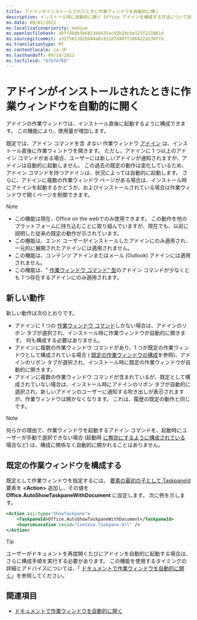```yaml
---
title: アドインがインストールされたときに作業ウィンドウを自動的に開く
description: インストール時に自動的に開く Office アドインを構成する方法について説明します。
ms.date: 09/01/2022
ms.localizationpriority: medium
ms.openlocfilehash: d6ff4b8b5b68236d435ec91b2dcbe121f211081d
ms.sourcegitcommit: a32f5613d2bb44a8c812d7d407f106422a530f7a
ms.translationtype: MT
ms.contentlocale: ja-JP
ms.lasthandoff: 09/14/2022
ms.locfileid: "67674768"
---
```

# <a name="automatically-open-a-task-pane-when-an-add-in-is-installed"></a>アドインがインストールされたときに作業ウィンドウを自動的に開く

アドインの作業ウィンドウは、インストール直後に起動するように構成できます。 この機能により、使用量が増加します。 

既定では、アドイン コマンドを含 *まない* 作業ウィンドウ [アドイン](../design/add-in-commands.md) は、インストール直後に作業ウィンドウを開きます。 ただし、アドインに 1 つ以上のアドイン コマンドがある場合、ユーザーには新しいアドインが通知されますが、アドインは自動的に起動しません。 この過去の既定の動作は変化しているため、アドイン コマンドを持つアドインは、状況によっては自動的に起動します。 さらに、アドインに複数の作業ウィンドウ ページがある場合は、インストール時にアドインを起動するかどうか、およびインストールされている場合は作業ウィンドウで開くページを制御できます。

> [!NOTE]
> 
> - この機能は現在、Office on the webでのみ使用できます。 この動作を他のプラットフォームに持ち込むことに取り組んでいますが、現在でも、以前に説明した従来の既定の動作が示されています。
> - この機能は、エンド ユーザーがインストールしたアドインにのみ適用され、一元的に展開されたアドインには適用されません。
> - この機能は、コンテンツ アドインまたはメール (Outlook) アドインには適用されません。
> - この機能は、" [作業ウィンドウ コマンド" 型](../design/add-in-commands.md#types-of-add-in-commands)のアドイン コマンドが少なくとも 1 つ存在するアドインにのみ適用されます。

## <a name="new-behavior"></a>新しい動作

新しい動作は次のとおりです。

- アドインに 1 つの [作業ウィンドウ コマンド](../design/add-in-commands.md#types-of-add-in-commands)しかない場合は、アドインのリボン タブが選択され、インストール時に作業ウィンドウが自動的に開きます。 何も構成する必要はありません。
- アドインに複数の作業ウィンドウ コマンドがあり、1 つが既定の作業ウィンドウとして構成されている場合 ( [既定の作業ウィンドウの構成](#configure-default-task-pane)を参照)、アドインのリボン タブが選択され、インストール時に既定の作業ウィンドウが自動的に開きます。
- アドインに複数の作業ウィンドウ コマンドが含まれているが、既定として構成されていない場合は、インストール時にアドインのリボン タブが自動的に選択され、新しいアドインのユーザーに通知する吹き出しが表示されますが、作業ウィンドウは開かなくなります。 これは、履歴の既定の動作と同じです。

> [!NOTE]
> 何らかの理由で、作業ウィンドウを起動するアドイン コマンドを、起動時にユーザーが手動で選択できない場合 (起動時 [に無効にするように構成されている](../design/disable-add-in-commands.md) 場合など) は、構成に関係なく自動的に開かれることはありません。 

## <a name="configure-default-task-pane"></a>既定の作業ウィンドウを構成する

既定として作業ウィンドウを指定するには、 [要素の最初の子として TaskpaneId](/javascript/api/manifest/action#taskpaneid) 要素を **\<Action\>** 追加し、その値を **Office.AutoShowTaskpaneWithDocument** に設定します。 次に例を示します。

```xml
<Action xsi:type="ShowTaskpane">
    <TaskpaneId>Office.AutoShowTaskpaneWithDocument</TaskpaneId>
    <SourceLocation resid="Contoso.Taskpane.Url" />
</Action>
```

> [!TIP]
> ユーザーがドキュメントを再度開くたびにアドインを自動的に起動する場合は、さらに構成手順を実行する必要があります。 この機能を使用するタイミングの詳細とアドバイスについては、「 [ドキュメントで作業ウィンドウを自動的に開く](automatically-open-a-task-pane-with-a-document.md)」を参照してください。 

## <a name="see-also"></a>関連項目

- [ドキュメントで作業ウィンドウを自動的に開く](automatically-open-a-task-pane-with-a-document.md)
